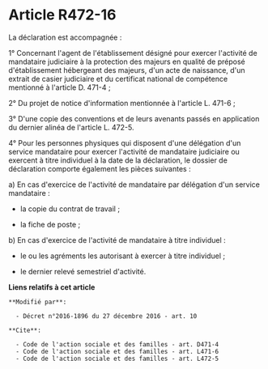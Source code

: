 # Article R472-16

La déclaration est accompagnée : 

1° Concernant l'agent de l'établissement désigné pour exercer l'activité de mandataire judiciaire à la protection des majeurs
en qualité de préposé d'établissement hébergeant des majeurs, d'un acte de naissance, d'un extrait de casier judiciaire et du
certificat national de compétence mentionné à l'article D. 471-4 ; 

2° Du projet de notice d'information mentionnée à l'article L. 471-6 ; 

3° D'une copie des conventions et de leurs avenants passés en application du dernier alinéa de l'article L. 472-5.

4°  Pour les personnes physiques qui disposent d'une délégation d'un  service mandataire pour exercer l'activité de
mandataire judiciaire ou  exercent à titre individuel à la date de la déclaration, le dossier de  déclaration comporte
également les pièces suivantes : 

a) En cas d'exercice de l'activité de mandataire par délégation d'un service mandataire : 

- la copie du contrat de travail ; 

- la fiche de poste ; 

b) En cas d'exercice de l'activité de mandataire à titre individuel : 

- le ou les agréments les autorisant à exercer à titre individuel ; 

- le dernier relevé semestriel d'activité.

**Liens relatifs à cet article**

	**Modifié par**:

	  - Décret n°2016-1896 du 27 décembre 2016 - art. 10

	**Cite**:

	  - Code de l'action sociale et des familles - art. D471-4
	  - Code de l'action sociale et des familles - art. L471-6
	  - Code de l'action sociale et des familles - art. L472-5
